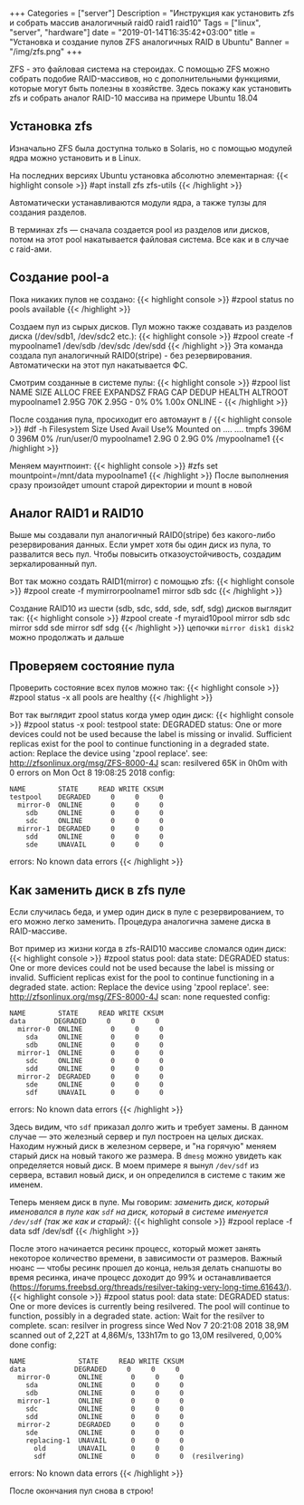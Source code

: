 +++
Categories = ["server"]
Description = "Инструкция как установить zfs и собрать массив аналогичный raid0 raid1 raid10"
Tags = ["linux", "server", "hardware"]
date = "2019-01-14T16:35:42+03:00"
title = "Установка и создание пулов ZFS аналогичных RAID в Ubuntu"
Banner = "/img/zfs.png"
+++

ZFS - это файловая система на стероидах. С помощью ZFS можно собрать подобие RAID-массивов, но с дополнительными функциями, которые могут быть полезны в хозяйстве. Здесь покажу как установить zfs и собрать аналог RAID-10 массива на примере Ubuntu 18.04


<!--more-->

## Установка zfs

Изначально ZFS была доступна только в Solaris, но с помощью модулей ядра можно установить и в Linux.

На последних версиях Ubuntu установка абсолютно элементарная:
{{< highlight console >}}
#apt install zfs zfs-utils
{{< /highlight >}}

Автоматически устанавливаются модули ядра, а также тулзы для создания разделов.

В терминах zfs — сначала создается pool из разделов или дисков, потом на этот pool накатывается файловая система. Все как и в случае с raid-ами.


## Создание pool-а

Пока никаких пулов не создано:
{{< highlight console >}}
#zpool status
no pools available
{{< /highlight >}}

Создаем пул из сырых дисков. Пул можно также создавать из разделов диска (/dev/sdb1, /dev/sdc2 etc.):
{{< highlight console >}}
#zpool create -f mypoolname1 /dev/sdb /dev/sdc /dev/sdd
{{< /highlight >}}
Эта команда создала пул аналогичный RAID0(stripe) - без резервирования. Автоматически на этот пул накатывается ФС.


Смотрим созданные в системе пулы:
{{< highlight console >}}
#zpool list
NAME          SIZE  ALLOC   FREE  EXPANDSZ   FRAG    CAP  DEDUP  HEALTH  ALTROOT
mypoolname1  2.95G    70K  2.95G         -     0%     0%  1.00x  ONLINE  -
{{< /highlight >}}

После создания пула, просиходит его автомаунт в /
{{< highlight console >}}
#df -h
Filesystem                   Size  Used Avail Use% Mounted on
....
....
tmpfs                        396M     0  396M   0% /run/user/0
mypoolname1                  2.9G     0  2.9G   0% /mypoolname1
{{< /highlight >}}

Меняем маунтпоинт:
{{< highlight console >}}
#zfs set mountpoint=/mnt/data mypoolname1
{{< /highlight >}}
После выполнения сразу произойдет umount старой директории и mount в новой


## Аналог RAID1 и RAID10

Выше мы создавали пул аналогичный RAID0(stripe) без какого-либо резервирования данных. Если умрет хотя бы один диск из пула, то развалится весь пул. Чтобы повысить отказоустойчивость, создадим зеркалированный пул.

Вот так можно создать RAID1(mirror) с помощью zfs:
{{< highlight console >}}
#zpool create -f mymirrorpoolname1 mirror sdb sdc
{{< /highlight >}}

Создание RAID10 из шести (sdb, sdc, sdd, sde, sdf, sdg) дисков выглядит так:
{{< highlight console >}}
#zpool create -f myraid10pool mirror sdb sdc mirror sdd sde mirror sdf sdg
{{< /highlight >}}
цепочки ```mirror disk1 disk2``` можно продолжать и дальше




## Проверяем состояние пула

Проверить состояние всех пулов можно так:
{{< highlight console >}}
#zpool status -x
all pools are healthy
{{< /highlight >}}

Вот так выглядит zpool status когда умер один диск:
{{< highlight console >}}
#zpool status -x
  pool: testpool
 state: DEGRADED
status: One or more devices could not be used because the label is missing or
	invalid.  Sufficient replicas exist for the pool to continue
	functioning in a degraded state.
action: Replace the device using 'zpool replace'.
   see: http://zfsonlinux.org/msg/ZFS-8000-4J
  scan: resilvered 65K in 0h0m with 0 errors on Mon Oct  8 19:08:25 2018
config:

	NAME        STATE     READ WRITE CKSUM
	testpool    DEGRADED     0     0     0
	  mirror-0  ONLINE       0     0     0
	    sdb     ONLINE       0     0     0
	    sdc     ONLINE       0     0     0
	  mirror-1  DEGRADED     0     0     0
	    sdd     ONLINE       0     0     0
	    sde     UNAVAIL      0     0     0

errors: No known data errors
{{< /highlight >}}

## Как заменить диск в zfs пуле

Если случилась беда, и умер один диск в пуле с резервированием, то его можно легко заменить. Процедура аналогична замене диска в RAID-массиве.

Вот пример из жизни когда в zfs-RAID10 массиве сломался один диск:
{{< highlight console >}}
#zpool status
  pool: data
 state: DEGRADED
status: One or more devices could not be used because the label is missing or
	invalid.  Sufficient replicas exist for the pool to continue
	functioning in a degraded state.
action: Replace the device using 'zpool replace'.
   see: http://zfsonlinux.org/msg/ZFS-8000-4J
  scan: none requested
config:

	NAME        STATE     READ WRITE CKSUM
	data       DEGRADED     0     0     0
	  mirror-0  ONLINE       0     0     0
	    sda     ONLINE       0     0     0
	    sdb     ONLINE       0     0     0
	  mirror-1  ONLINE       0     0     0
	    sdc     ONLINE       0     0     0
	    sdd     ONLINE       0     0     0
	  mirror-2  DEGRADED     0     0     0
	    sde     ONLINE       0     0     0
	    sdf     UNAVAIL      0     0     0

errors: No known data errors
{{< /highlight >}}

Здесь видим, что ```sdf``` приказал долго жить и требует замены. В данном случае — это железный сервер и пул построен на целых дисках. Находим нужный диск в железном сервере, и "на горячую" меняем старый диск на новый такого же размера. В ```dmesg``` можно увидеть как определяется новый диск. В моем примере я вынул ```/dev/sdf``` из сервера, вставил новый диск, и он определился в системе с таким же именем.

Теперь меняем диск в пуле. Мы говорим: *заменить диск, который именовался в пуле как ```sdf``` на диск, который в системе именуется ```/dev/sdf``` (так же как и старый)*:
{{< highlight console >}}
#zpool replace -f data sdf /dev/sdf
{{< /highlight >}}

После этого начинается ресинк процесс, который может занять некоторое количество времени, в зависимости от размеров. Важный нюанс — чтобы ресинк прошел до конца, нельзя делать снапшоты во время ресинка, иначе процесс доходит до 99% и останавливается (https://forums.freebsd.org/threads/resilver-taking-very-long-time.61643/).
{{< highlight console >}}
#zpool status
  pool: data
 state: DEGRADED
status: One or more devices is currently being resilvered.  The pool will
	continue to function, possibly in a degraded state.
action: Wait for the resilver to complete.
  scan: resilver in progress since Wed Nov  7 20:21:08 2018
    38,9M scanned out of 2,22T at 4,86M/s, 133h17m to go
    13,0M resilvered, 0,00% done
config:

	NAME             STATE     READ WRITE CKSUM
	data            DEGRADED     0     0     0
	  mirror-0       ONLINE       0     0     0
	    sda          ONLINE       0     0     0
	    sdb          ONLINE       0     0     0
	  mirror-1       ONLINE       0     0     0
	    sdc          ONLINE       0     0     0
	    sdd          ONLINE       0     0     0
	  mirror-2       DEGRADED     0     0     0
	    sde          ONLINE       0     0     0
	    replacing-1  UNAVAIL      0     0     0
	      old        UNAVAIL      0     0     0
	      sdf        ONLINE       0     0     0  (resilvering)

errors: No known data errors
{{< /highlight >}}

После окончания пул снова в строю!

